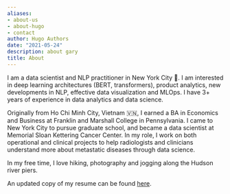 ```yaml
---
aliases:
- about-us
- about-hugo
- contact
author: Hugo Authors
date: "2021-05-24"
description: about gary
title: About
---
```


I am a data scientist and NLP practitioner in New York City 🗽. I am interested in deep learning architectures (BERT, transformers), product analytics, new developments in NLP, effective data visualization and MLOps. I have 3+ years of experience in data analytics and data science.

Originally from Ho Chi Minh City, Vietnam 🇻🇳, I earned a BA in Economics and Business at Franklin and Marshall College in Pennsylvania. I came to New York City to pursue graduate school, and became a data scientist at Memorial Sloan Kettering Cancer Center. In my role, I work on both operational and clinical projects to help radiologists and clinicians understand more about metastatic diseases through data science.

In my free time, I love hiking, photography and jogging along the Hudson river piers.

An updated copy of my resume can be found [here](https://bit.ly/3yIkNxC).
